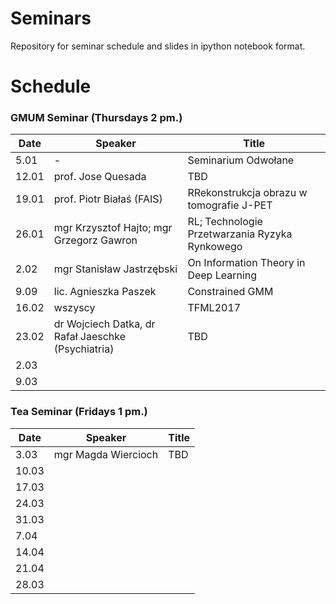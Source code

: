 # Seminars
Repository for seminar schedule and slides in ipython notebook format.

# Schedule
### GMUM Seminar (Thursdays 2 pm.)
| Date  | Speaker                                            | Title                                                      |
|-------|----------------------------------------------------|----------------------------------------------------------- | 
| 5.01  | -                                                  | Seminarium Odwołane                                        |
| 12.01 | prof. Jose Quesada                                 | TBD                                                        |
| 19.01 | prof. Piotr Białaś (FAIS)                          | RRekonstrukcja obrazu w tomografie J-PET                   |
| 26.01 | mgr Krzysztof Hajto; mgr Grzegorz Gawron           | RL; Technologie Przetwarzania Ryzyka Rynkowego             |
| 2.02  | mgr Stanisław Jastrzębski                          | On Information Theory in Deep Learning                     |
| 9.09  | lic. Agnieszka Paszek                              | Constrained GMM                                            |
| 16.02 | wszyscy                                            | TFML2017                                                   |
| 23.02 | dr Wojciech Datka, dr Rafał Jaeschke (Psychiatria) | TBD                                                        |
| 2.03  |                                                    |                                                            |
| 9.03  |                                                    |                                                            |

### Tea Seminar (Fridays 1 pm.)
| Date  | Speaker                                            | Title                                                      |
|-------|----------------------------------------------------|----------------------------------------------------------- | 
| 3.03  | mgr Magda Wiercioch                                | TBD                                                        |
| 10.03 |                                                    |                                                            |
| 17.03 |                                                    |                                                            |
| 24.03 |                                                    |                                                            |
| 31.03 |                                                    |                                                            |
| 7.04  |                                                    |                                                            |
| 14.04 |                                                    |                                                            |
| 21.04 |                                                    |                                                            |
| 28.03 |                                                    |                                                            |

